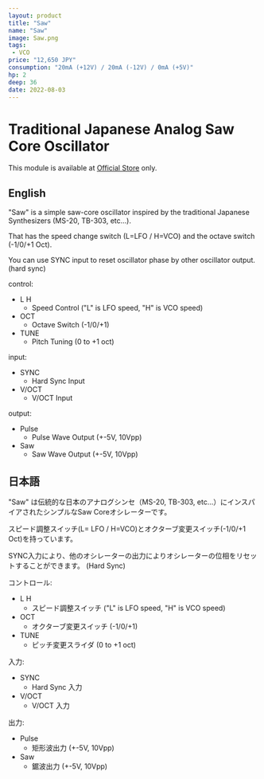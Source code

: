 ```yaml
---
layout: product
title: "Saw"
name: "Saw"
image: Saw.png
tags:
 - VCO
price: "12,650 JPY"
consumption: "20mA (+12V) / 20mA (-12V) / 0mA (+5V)"
hp: 2
deep: 36
date: 2022-08-03
---
```


# Traditional Japanese Analog Saw Core Oscillator

This module is available at [Official Store](https://centrevillage.stores.jp/) only.

## English 
"Saw" is a simple saw-core oscillator inspired by the traditional Japanese Synthesizers (MS-20, TB-303, etc...).

That has the speed change switch (L=LFO / H=VCO) and the octave switch (-1/0/+1 Oct).

You can use SYNC input to reset oscillator phase by other oscillator output.
(hard sync)

control:

- L H
  - Speed Control ("L" is LFO speed, "H" is VCO speed)
- OCT
  - Octave Switch (-1/0/+1)
- TUNE
  - Pitch Tuning (0 to +1 oct)

input:

- SYNC
  - Hard Sync Input
- V/OCT
  - V/OCT Input

output:

- Pulse
  - Pulse Wave Output (+-5V, 10Vpp)
- Saw
  - Saw Wave Output (+-5V, 10Vpp)

## 日本語

"Saw" は伝統的な日本のアナログシンセ（MS-20, TB-303, etc...）にインスパイアされたシンプルなSaw Coreオシレーターです。

スピード調整スイッチ(L= LFO / H=VCO)とオクターブ変更スイッチ(-1/0/+1 Oct)を持っています。

SYNC入力により、他のオシレーターの出力によりオシレーターの位相をリセットすることができます。
(Hard Sync)

コントロール:

- L H
  - スピード調整スイッチ ("L" is LFO speed, "H" is VCO speed)
- OCT
  - オクターブ変更スイッチ (-1/0/+1)
- TUNE
  - ピッチ変更スライダ (0 to +1 oct)

入力:

- SYNC
  - Hard Sync 入力
- V/OCT
  - V/OCT 入力

出力:

- Pulse
  - 矩形波出力 (+-5V, 10Vpp)
- Saw
  - 鋸波出力 (+-5V, 10Vpp)





